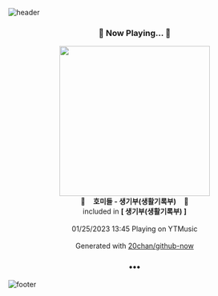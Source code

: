 ![header](https://capsule-render.vercel.app/api?type=wave&height=170&section=header&text=Hi.%20I'm%20SHIFT&fontColor=090707&fontAlignX=45&fontAlignY=65&fontSize=100)

<h3 align="center">🎵 Now Playing... 🎵</h3>
<p align="center">
  <a href="https://music.youtube.com/watch?v=hT7SA7cZ-HI">
    <img width="300" src="https://lh3.googleusercontent.com/-VwILKAcX4oy4Z8jKRDGYtTQRlwZtMH09kOGEHe4YJf7HcXm1H-x5SJ3vu0PU_hYeaSj45JayDJVscrW">
  </a>
  <br>
  🎵&nbsp&nbsp&nbsp <b>호미들 - 생기부(생활기록부)</b> &nbsp&nbsp&nbsp🎵
  <br>
  included in <b>[ 생기부(생활기록부) ]</b>
  
  <br />
  <br />
  01/25/2023 13:45 Playing on YTMusic
  <br />
  <br />
  Generated with <a href="https://github.com/20chan/github-now">20chan/github-now</a>
</p>

<h3 align="center">•••</h3>

![footer](https://capsule-render.vercel.app/api?type=wave&height=150&section=footer)
